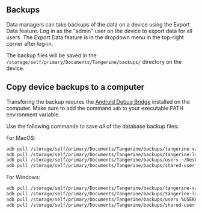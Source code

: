 ## Backups

Data managers can take backups of the data on a device using the Export Data feature. Log in as the "admin" user on the device to export data for all users. The Export Data feature is in the dropdown menu in the top-right corner after log-in. 

The backup files will be saved in the `/storage/self/primary/Documents/Tangerine/backups/` directory on the device.


## Copy device backups to a computer

Transfering the backup requres the [Android Debug Bridge](https://developer.android.com/tools/adb) installed on the computer. Make sure to add the command `adb` to your executable PATH environment variable. 

Use the following commands to save *all* of the database backup files:

For MacOS:

```bash
adb pull /storage/self/primary/Documents/Tangerine/backups/tangerine-variables ~/Desktop/
adb pull /storage/self/primary/Documents/Tangerine/backups/tangerine-lock-boxes ~/Desktop/
adb pull /storage/self/primary/Documents/Tangerine/backups/users ~/Desktop/
adb pull /storage/self/primary/Documents/Tangerine/backups/shared-user-database ~/Desktop/
```

For Windows:

```bash
adb pull /storage/self/primary/Documents/Tangerine/backups/tangerine-variables %USERPROFILE%\Desktop\
adb pull /storage/self/primary/Documents/Tangerine/backups/tangerine-lock-boxes %USERPROFILE%\Desktop\
adb pull /storage/self/primary/Documents/Tangerine/backups/users %USERPROFILE%\Desktop\
adb pull /storage/self/primary/Documents/Tangerine/backups/shared-user-database %USERPROFILE%\Desktop\
```
 
